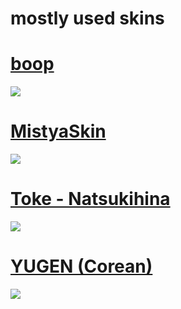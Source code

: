 # mostly used skins

# [boop](https://cdn.discordapp.com/attachments/717134632893808671/797214568861663232/boop.osk)
![](https://osu.ppy.sh/ss/16045390/f3a7)

# [MistyaSkin](https://coreanmaluco.s-ul.eu/LnOcFu4e)
![](https://osu.ppy.sh/ss/16045490/2b93)

# [Toke - Natsukihina](https://coreanmaluco.s-ul.eu/2B338a5j)
![](https://osu.ppy.sh/ss/16045509/dc49)

# [YUGEN (Corean)](https://coreanmaluco.s-ul.eu/o6Ol70Q9)
![](https://osu.ppy.sh/ss/16045567/af94)
